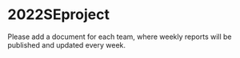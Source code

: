 # 2022SEproject

Please add a document for each team, where weekly reports will be published and updated every week.
